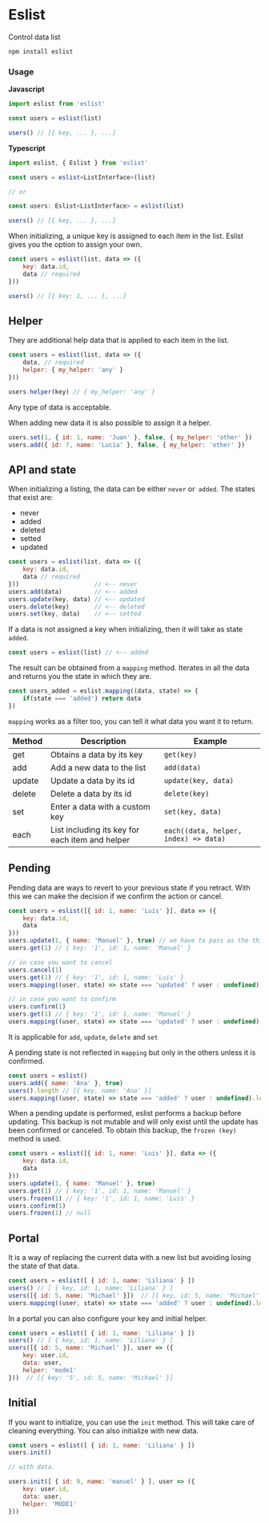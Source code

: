 Eslist
=========

Control data list

```
npm install eslist
```

### Usage

**Javascript**

```ts
import eslist from 'eslist'

const users = eslist(list)

users() // [{ key, ... }, ...]
```

**Typescript**
```ts
import eslist, { Eslist } from 'eslist'

const users = eslist<ListInterface>(list)

// or

const users: Eslist<ListInterface> = eslist(list)

users() // [{ key, ... }, ...]
```

When initializing, a unique key is assigned to each item in the list. Eslist gives you the option to assign your own. 

```js
const users = eslist(list, data => ({
    key: data.id,
    data // required
}))

users() // [{ key: 1, ... }, ...]
```

## Helper

They are additional help data that is applied to each item in the list. 

```js
const users = eslist(list, data => ({
    data, // required
    helper: { my_helper: 'any' }
}))

users.helper(key) // { my_helper: 'any' }
```

Any type of data is acceptable.

When adding new data it is also possible to assign it a helper. 
```js
users.set(1, { id: 1, name: 'Juan' }, false, { my_helper: 'other' })
users.add({ id: 7, name: 'Lucía' }, false, { my_helper: 'other' })
```

## API and state

When initializing a listing, the data can be either `never` or` added`. The states that exist are: 

* never
* added
* deleted
* setted
* updated

```js
const users = eslist(list, data => ({
    key: data.id,
    data // required
}))                     // <-- never
users.add(data)         // <-- added
users.update(key, data) // <-- updated
users.delete(key)       // <-- deleted
users.set(key, data)    // <-- setted
```

If a data is not assigned a key when initializing, then it will take as state `added`. 

```js
const users = eslist(list) // <-- added
```

The result can be obtained from a `mapping` method. Iterates in all the data and returns you the state in which they are.

```js
const users_added = eslist.mapping((data, state) => {
    if(state === 'added') return data
})
```

`mapping` works as a filter too, you can tell it what data you want it to return. 

| Method | Description | Example |
|---|---|------|
| get | Obtains a data by its key | `get(key)` |
| add | Add a new data to the list | `add(data)` |
| update | Update a data by its id | `update(key, data)` |
| delete | Delete a data by its id  | `delete(key)` |
| set | Enter a data with a custom key  | `set(key, data)` |
| each | List including its key for each item and helper | `each((data, helper, index) => data)` |

## Pending

Pending data are ways to revert to your previous state if you retract. With this we can make the decision if we confirm the action or cancel.

```js
const users = eslist([{ id: 1, name: 'Luis' }], data => ({
    key: data.id,
    data
}))
users.update(1, { name: 'Manuel' }, true) // we have to pass as the third parameter true 
users.get(1) // { key: '1', id: 1, name: 'Manuel' }

// in case you want to cancel 
users.cancel(1)
users.get(1) // { key: '1', id: 1, name: 'Luis' }
users.mapping((user, state) => state === 'updated' ? user : undefined).length // 0

// in case you want to confirm 
users.confirm(1)
users.get(1) // { key: '1', id: 1, name: 'Manuel' }
users.mapping((user, state) => state === 'updated' ? user : undefined).length // 1
```

It is applicable for  `add`, `update`, `delete` and `set`

A pending state is not reflected in `mapping` but only in the others unless it is confirmed.

```js
const users = eslist()
users.add({ name: 'Ana' }, true)
users().length // [{ key, name: 'Ana' }]
users.mapping((user, state) => state === 'added' ? user : undefined).length // 0
```

When a pending update is performed, eslist performs a backup before updating. This backup is not mutable and will only exist until the update has been confirmed or canceled. To obtain this backup, the `frozen (key)` method is used.

```js
const users = eslist([{ id: 1, name: 'Luis' }], data => ({
    key: data.id,
    data
}))
users.update(1, { name: 'Manuel' }, true)
users.get(1) // { key: '1', id: 1, name: 'Manuel' }
users.frozen(1) // { key: '1', id: 1, name: 'Luis' }
users.confirm(1)
users.frozen(1) // null
```

## Portal

It is a way of replacing the current data with a new list but avoiding losing the state of that data. 

```js
const users = eslist([ { id: 1, name: 'Liliana' } ])
users() // [ { key, id: 1, name: 'Liliana' } ]
users([{ id: 5, name: 'Michael' }])  // [{ key, id: 5, name: 'Michael' }]
users.mapping((user, state) => state === 'added' ? user : undefined).length // 2
```

In a portal you can also configure your key and initial helper.

```js
const users = eslist([ { id: 1, name: 'Liliana' } ])
users() // [ { key, id: 1, name: 'Liliana' } ]
users([{ id: 5, name: 'Michael' }], user => ({
    key: user.id,
    data: user,
    helper: 'mode1'
}))  // [{ key: '5', id: 5, name: 'Michael' }]
```

## Initial

If you want to initialize, you can use the `init` method. This will take care of cleaning everything. You can also initialize with new data. 

```js
const users = eslist([ { id: 1, name: 'Liliana' } ])
users.init()

// with data.

users.init([ { id: 9, name: 'manuel' } ], user => ({
    key: user.id,
    data: user,
    helper: 'MODE1'
}))
```
